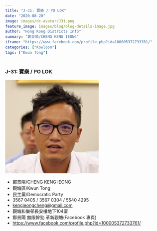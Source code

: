 ```yaml
---
title: "J-31: 寶樂 / PO LOK"
date: "2020-08-20"
image: images/dc-avatar/J31.png
feature_image: images/blog/blog-details-image.jpg
author: "Hong Kong Districts Info"
summary: "鄭景陽/CHENG KENG IEONG"
iframe: "https://www.facebook.com/profile.php?id=100005372733761/"
categories: ["Kowloon"]
tags: ["Kwun Tong"]
---
```


### J-31: 寶樂 / PO LOK  
![](/images/dc-avatar/J31.png)  

 - 鄭景陽/CHENG KENG IEONG  
 - 觀塘區/Kwun Tong  
 - 民主黨/Democratic Party  
 - 3567 0405 / 3567 0304 / 5540 4295  
 - kengieongcheng@gmail.com  
 - 觀塘和樂邨長安樓地下104室  
 - 鄭景陽 無限幹勁 革新觀塘(Facebook 專頁)  
 - https://www.facebook.com/profile.php?id=100005372733761/
